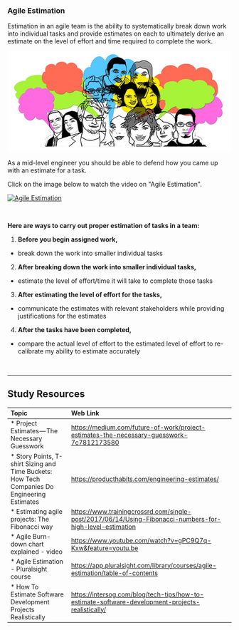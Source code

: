 ### **Agile Estimation**
Estimation in an agile team is the ability to systematically break down work into individual tasks and provide estimates on each to ultimately derive an estimate on the level of effort and time required to complete the work. 


<img src="images/group-1825503_640.jpg" />

As a mid-level engineer you should be able to defend how you came up with an estimate for a task.


Click on the image below to watch the video on "Agile Estimation".

[![Agile Estimation](http://img.youtube.com/vi/7nTxdl29ePY/0.jpg)](http://www.youtube.com/watch?v=7nTxdl29ePY "Agile Estimation")

<br />

**Here are ways to carry out proper estimation of tasks in a team:**

1. **Before you begin assigned work,**
- break down the work into smaller individual tasks

2. **After breaking down the work into smaller individual tasks,**
- estimate the level of effort/time it will take to complete those tasks

3. **After estimating the level of effort for the tasks,**
- communicate the estimates with relevant stakeholders while providing justifications for the estimates

4. **After the tasks have been completed,**
- compare the actual level of effort to the estimated level of effort to re-calibrate my ability to estimate accurately


<br />

-------

Study Resources
----------------


| Topic   |  Web Link      |
|:---------|:----------|
| * Project Estimates — The Necessary Guesswork|https://medium.com/future-of-work/project-estimates-the-necessary-guesswork-7c7812173580|
| * Story Points, T-shirt Sizing and Time Buckets: How Tech Companies Do Engineering Estimates|https://producthabits.com/engineering-estimates/|
| * Estimating agile projects: The Fibonacci way|https://www.trainingcrossrd.com/single-post/2017/06/14/Using-Fibonacci-numbers-for-high-level-estimation|
| * Agile Burn-down chart explained - video |https://www.youtube.com/watch?v=gPC9Q7q-Kxw&feature=youtu.be|
| * Agile Estimation - Pluralsight course |https://app.pluralsight.com/library/courses/agile-estimation/table-of-contents|
| * How To Estimate Software Development Projects Realistically |https://intersog.com/blog/tech-tips/how-to-estimate-software-development-projects-realistically/|

